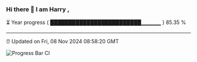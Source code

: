 ### Hi there 👋 I am Harry , 

⏳ Year progress { █████████████████████████▁▁▁▁▁ } 85.35 %

---

⏰ Updated on Fri, 08 Nov 2024 08:58:20 GMT

![Progress Bar CI](https://github.com/duykhang68/duykhang68/workflows/Progress%20Bar%20CI/badge.svg)
